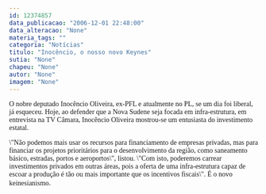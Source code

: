 ```yaml
---
id: 12374857
data_publicacao: "2006-12-01 22:48:00"
data_alteracao: "None"
materia_tags: ""
categoria: "Notícias"
titulo: "Inocêncio, o nosso novo Keynes"
sutia: "None"
chapeu: "None"
autor: "None"
imagem: "None"
---
```

<p><P><FONT face=Verdana>O nobre deputado Inocêncio Oliveira, ex-PFL e atualmente no PL, se um dia foi liberal, já esqueceu. Hoje, ao defender que a Nova Sudene seja focada em infra-estrutura, em entrevista na TV Câmara, Inocêncio Oliveira mostrou-se um entusiasta do investimento estatal.</FONT></P></p>
<p><P><FONT face=Verdana>\"Não podemos mais usar os recursos para financiamento de empresas privadas, mas para financiar os projetos prioritários para o desenvolvimento da região, como saneamento básico, estradas, portos e aeroportos\", listou. \"Com isto, poderemos carrear investimentos privados em outras áreas, pois a oferta de uma infra-estrutura capaz de escoar a produção é tão ou mais importante que os incentivos fiscais\". É o novo keinesianismo</FONT>.</P> </p>

